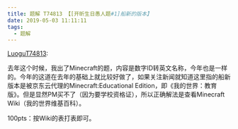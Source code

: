 ```yaml
---
title: 题解 T74813 【[开昕生日愚人题#1]船新的版本】
date: 2019-05-03 11:11:11
tags: 
  - 题解
---
```


[LuoguT74813](https://www.luogu.org/problemnew/show/T74813):

去年这个时候，我出了Minecraft的题，内容是数字ID转英文名称，今年也是一样的。今年的这道在去年的基础上就比较好做了，如果关注新闻就知道这里指的船新版本是被京东云代理的Minecraft:Educational Edition，即《我的世界：教育版》。但是显然PM买不了（因为要学校资格证），所以正确解法是查看Minecraft Wiki（我的世界维基百科）。

100pts：按Wiki的表打表即可。